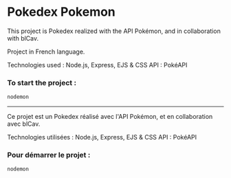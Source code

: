 # Pokedex Pokemon

This project is Pokedex realized with the API Pokémon, and in collaboration with blCav.

Project in French language.

Technologies used : Node.js, Express, EJS & CSS
API : PokéAPI

### To start the project :

```sh
nodemon
```

------

Ce projet est un Pokedex réalisé avec l'API Pokémon, et en collaboration avec blCav.

Technologies utilisées : Node.js, Express, EJS & CSS
API : PokéAPI

### Pour démarrer le projet : 

```sh
nodemon
```
